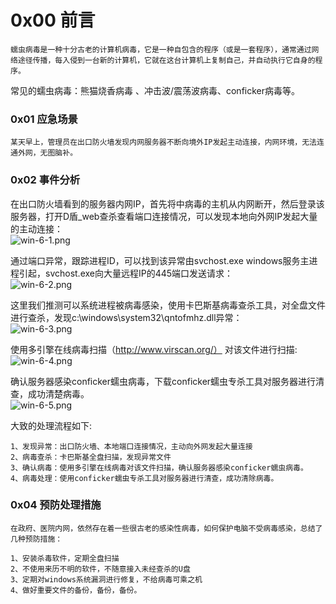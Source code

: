 
# 0x00 前言
	蠕虫病毒是一种十分古老的计算机病毒，它是一种自包含的程序（或是一套程序），通常通过网络途径传播，每入侵到一台新的计算机，它就在这台计算机上复制自己，并自动执行它自身的程序。

常见的蠕虫病毒：熊猫烧香病毒 、冲击波/震荡波病毒、conficker病毒等。


### 0x01 应急场景
	某天早上，管理员在出口防火墙发现内网服务器不断向境外IP发起主动连接，内网环境，无法连通外网，无图脑补。


### 0x02 事件分析
在出口防火墙看到的服务器内网IP，首先将中病毒的主机从内网断开，然后登录该服务器，打开D盾_web查杀查看端口连接情况，可以发现本地向外网IP发起大量的主动连接：<br />![win-6-1.png](_img\05-应急响应/1656920432931-14a7f36f-a129-43ca-b4a2-c1fb5cfe08a3.png)

通过端口异常，跟踪进程ID，可以找到该异常由svchost.exe windows服务主进程引起，svchost.exe向大量远程IP的445端口发送请求：<br />![win-6-2.png](_img\05-应急响应/1656920439777-3ea2f87d-fbcd-4464-a409-67f793894529.png)

这里我们推测可以系统进程被病毒感染，使用卡巴斯基病毒查杀工具，对全盘文件进行查杀，发现c:\windows\system32\qntofmhz.dll异常：<br />![win-6-3.png](_img\05-应急响应/1656920446438-5166e8cc-8209-46e5-ac33-d22eb6543172.png)

使用多引擎在线病毒扫描（http://www.virscan.org/） 对该文件进行扫描:<br />![win-6-4.png](_img\05-应急响应/1656920477682-1af9dd9d-3adf-40d5-8a94-69e43a851320.png)

确认服务器感染conficker蠕虫病毒，下载conficker蠕虫专杀工具对服务器进行清查，成功清楚病毒。<br />![win-6-5.png](_img\05-应急响应/1656920482551-ce34c98b-a8b4-47ed-b78f-b225e321f240.png)

大致的处理流程如下:
```
1、发现异常：出口防火墙、本地端口连接情况，主动向外网发起大量连接
2、病毒查杀：卡巴斯基全盘扫描，发现异常文件
3、确认病毒：使用多引擎在线病毒对该文件扫描，确认服务器感染conficker蠕虫病毒。
4、病毒处理：使用conficker蠕虫专杀工具对服务器进行清查，成功清除病毒。
```


### 0x04 **预防处理措施**
	在政府、医院内网，依然存在着一些很古老的感染性病毒，如何保护电脑不受病毒感染，总结了几种预防措施：
```
1、安装杀毒软件，定期全盘扫描
2、不使用来历不明的软件，不随意接入未经查杀的U盘
3、定期对windows系统漏洞进行修复，不给病毒可乘之机
4、做好重要文件的备份，备份，备份。
```
